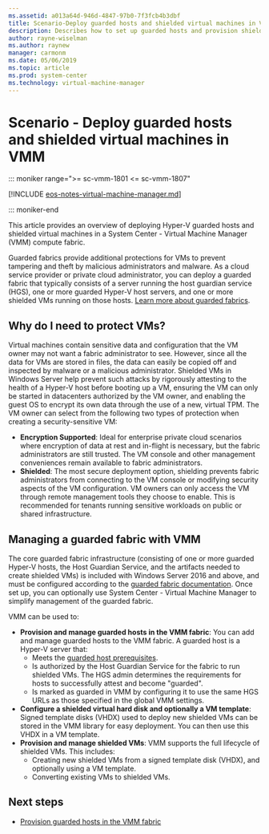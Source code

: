 ```yaml
---
ms.assetid: a013a64d-946d-4847-97b0-7f3fcb4b3dbf
title: Scenario-Deploy guarded hosts and shielded virtual machines in VMM
description: Describes how to set up guarded hosts and provision shielded VMs in the VMM fabric
author: rayne-wiselman
ms.author: raynew
manager: carmonm
ms.date: 05/06/2019
ms.topic: article
ms.prod: system-center
ms.technology: virtual-machine-manager
---
```


# Scenario - Deploy guarded hosts and shielded virtual machines in VMM

::: moniker range=">= sc-vmm-1801 <= sc-vmm-1807"

[!INCLUDE [eos-notes-virtual-machine-manager.md](../includes/eos-notes-virtual-machine-manager.md)]

::: moniker-end

This article provides an overview of deploying Hyper-V guarded hosts and shielded virtual machines in a System Center - Virtual Machine Manager (VMM) compute fabric.

Guarded fabrics provide additional protections for VMs to prevent tampering and theft by malicious administrators and malware. As a cloud service provider or private cloud administrator, you can deploy a guarded fabric that typically consists of a server running the host guardian service (HGS), one or more guarded Hyper-V host servers, and one or more shielded VMs running on those hosts. [Learn more about guarded fabrics](/windows-server/virtualization/guarded-fabric-shielded-vm/guarded-fabric-and-shielded-vms-top-node).

## Why do I need to protect VMs?

Virtual machines contain sensitive data and configuration that the VM owner may not want a fabric administrator to see. However, since all the data for VMs are stored in files, the data can easily be copied off and inspected by malware or a malicious administrator. Shielded VMs in Windows Server help prevent such attacks by rigorously attesting to the health of a Hyper-V host before booting up a VM, ensuring the VM can only be started in datacenters authorized by the VM owner, and enabling the guest OS to encrypt its own data through the use of a new, virtual TPM. The VM owner can select from the following two types of protection when creating a security-sensitive VM:
- **Encryption Supported**:  Ideal for enterprise private cloud scenarios where encryption of data at rest and in-flight is necessary, but the fabric administrators are still trusted. The VM console and other management conveniences remain available to fabric administrators.
- **Shielded**: The most secure deployment option, shielding prevents fabric administrators from connecting to the VM console or modifying security aspects of the VM configuration. VM owners can only access the VM through remote management tools they choose to enable. This is recommended for tenants running sensitive workloads on public or shared infrastructure.

## Managing a guarded fabric with VMM

The core guarded fabric infrastructure (consisting of one or more guarded Hyper-V hosts, the Host Guardian Service, and the artifacts needed to create shielded VMs) is included with Windows Server 2016 and above, and must be configured according to the [guarded fabric documentation](/windows-server/security/guarded-fabric-shielded-vm/guarded-fabric-and-shielded-vms-top-node).
Once set up, you can optionally use System Center - Virtual Machine Manager to simplify management of the guarded fabric.

VMM can be used to:

- **Provision and manage guarded hosts in the VMM fabric**: You can add and manage guarded hosts to the VMM fabric. A guarded host is a Hyper-V server that:
    - Meets the [guarded host prerequisites](/windows-server/security/guarded-fabric-shielded-vm/guarded-fabric-deploying-hgs-overview#prerequisites-for-hyper-v-hosts-that-will-become-guarded-hosts).
    - Is authorized by the Host Guardian Service for the fabric to run shielded VMs. The HGS admin determines the requirements for hosts to successfully attest and become "guarded".
    - Is marked as guarded in VMM by configuring it to use the same HGS URLs as those specified in the global VMM settings.
- **Configure a shielded virtual hard disk and optionally a VM template**: Signed template disks (VHDX) used to deploy new shielded VMs can be stored in the VMM library for easy deployment. You can then use this VHDX in a VM template.
- **Provision and manage shielded VMs**: VMM supports the full lifecycle of shielded VMs. This includes:
    - Creating new shielded VMs from a signed template disk (VHDX), and optionally using a VM template.
    - Converting existing VMs to shielded VMs.

## Next steps

- [Provision guarded hosts in the VMM fabric](guarded-deploy-host.md)